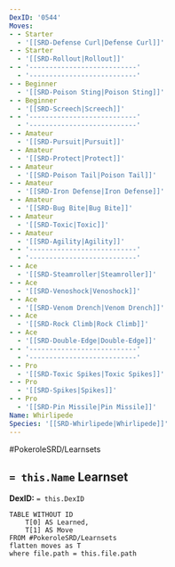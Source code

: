 ```yaml
---
DexID: '0544'
Moves:
- - Starter
  - '[[SRD-Defense Curl|Defense Curl]]'
- - Starter
  - '[[SRD-Rollout|Rollout]]'
- - '---------------------------'
  - '---------------------------'
- - Beginner
  - '[[SRD-Poison Sting|Poison Sting]]'
- - Beginner
  - '[[SRD-Screech|Screech]]'
- - '---------------------------'
  - '---------------------------'
- - Amateur
  - '[[SRD-Pursuit|Pursuit]]'
- - Amateur
  - '[[SRD-Protect|Protect]]'
- - Amateur
  - '[[SRD-Poison Tail|Poison Tail]]'
- - Amateur
  - '[[SRD-Iron Defense|Iron Defense]]'
- - Amateur
  - '[[SRD-Bug Bite|Bug Bite]]'
- - Amateur
  - '[[SRD-Toxic|Toxic]]'
- - Amateur
  - '[[SRD-Agility|Agility]]'
- - '---------------------------'
  - '---------------------------'
- - Ace
  - '[[SRD-Steamroller|Steamroller]]'
- - Ace
  - '[[SRD-Venoshock|Venoshock]]'
- - Ace
  - '[[SRD-Venom Drench|Venom Drench]]'
- - Ace
  - '[[SRD-Rock Climb|Rock Climb]]'
- - Ace
  - '[[SRD-Double-Edge|Double-Edge]]'
- - '---------------------------'
  - '---------------------------'
- - Pro
  - '[[SRD-Toxic Spikes|Toxic Spikes]]'
- - Pro
  - '[[SRD-Spikes|Spikes]]'
- - Pro
  - '[[SRD-Pin Missile|Pin Missile]]'
Name: Whirlipede
Species: '[[SRD-Whirlipede|Whirlipede]]'
---
```


#PokeroleSRD/Learnsets

## `= this.Name` Learnset

**DexID:** `= this.DexID`

```dataview
TABLE WITHOUT ID
    T[0] AS Learned,
    T[1] AS Move
FROM #PokeroleSRD/Learnsets
flatten moves as T
where file.path = this.file.path
```
